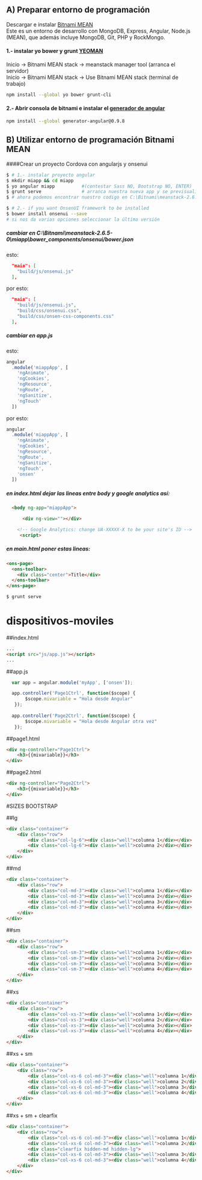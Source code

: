 ## A) Preparar entorno de programación
Descargar e instalar [Bitnami MEAN](https://bitnami.com/stack/mean)  
Este es un entorno de desarrollo con MongoDB, Express, Angular, Node.js (MEAN), que además incluye
 MongoDB, Git, PHP y RockMongo.   

#### 1.- instalar yo bower y grunt [YEOMAN](http://yeoman.io/codelab/setup.html)
Inicio -> Bitnami MEAN stack -> meanstack manager tool  (arranca el servidor)  
Inicio -> Bitnami MEAN stack -> Use Bitnami MEAN stack  (terminal de trabajo)

```bash
npm install --global yo bower grunt-cli
```
#### 2.- Abrir consola de bitnami e instalar el [generador de angular](https://github.com/yeoman/generator-angular)
```bash
npm install --global generator-angular@0.9.8
```


## B) Utilizar entorno de programación Bitnami MEAN
  
####Crear un proyecto Cordova con angularjs y onsenui
```bash
$ # 1.- instalar proyecto angular
$ mkdir miapp && cd miapp
$ yo angular miapp          #(contestar Sass NO, Bootstrap NO, ENTER)
$ grunt serve               # arranca nuestra nueva app y se previsualiza en http://localhost:9000
$ # ahora podemos encontrar nuestro codigo en C:\Bitnami\meanstack-2.6.5-0\miapp

$ # 2.- if you want OnsenUI framework to be installed
$ bower install onsenui --save
# si nos da varias opciones seleccionar la última versión
```
##### cambiar en C:\Bitnami\meanstack-2.6.5-0\miapp\bower_components/onsenui/bower.json
esto:
```json
  "main": [
    "build/js/onsenui.js"
  ],
```
por esto:
```json
  "main": [
    "build/js/onsenui.js",
    "build/css/onsenui.css",
    "build/css/onsen-css-components.css"
  ],
```
##### cambiar en app.js
esto:
```javascript
angular
  .module('miappApp', [
    'ngAnimate',
    'ngCookies',
    'ngResource',
    'ngRoute',
    'ngSanitize',
    'ngTouch'
  ])
```
por esto:
```javascript
angular
  .module('miappApp', [
    'ngAnimate',
    'ngCookies',
    'ngResource',
    'ngRoute',
    'ngSanitize',
    'ngTouch',
    'onsen'
  ])
```

#####  en index.html dejar las lineas entre body y google analytics así:

```html
  <body ng-app="miappApp">

      <div ng-view=""></div>

    <!-- Google Analytics: change UA-XXXXX-X to be your site's ID -->
     <script>
```
#####  en main.html poner estas lineas:

```html
<ons-page>
  <ons-toolbar>
    <div class="center">Title</div>
  </ons-toolbar>
</ons-page>
```

```bash
$ grunt serve              
```



dispositivos-moviles
====================


##index.html
```html
...
<script src="js/app.js"></script>     
...
```
##app.js
```javascript
  var app = angular.module('myApp', ['onsen']);

  app.controller('Page1Ctrl', function($scope) {
       $scope.mivariable = "Hola desde Angular"
   });
 
  app.controller('Page2Ctrl', function($scope) {
       $scope.mivariable = "Hola desde Angular otra vez"
   });  
```
##page1.html
```html
<div ng-controller="Page1Ctrl">
    <h3>{{mivariable}}</h3>
</div>   
```
##page2.html
```html
<div ng-controller="Page2Ctrl">
    <h3>{{mivariable}}</h3>
</div>   
```



#SIZES BOOTSTRAP

##lg
```html
<div class="container">
	<div class="row">
		<div class="col-lg-6"><div class="well">columna 1</div></div>
		<div class="col-lg-6"><div class="well">columna 2</div></div>
	</div>
</div>
```

##md
```html
<div class="container">
	<div class="row">
		<div class="col-md-3"><div class="well">columna 1</div></div>
		<div class="col-md-3"><div class="well">columna 2</div></div>
		<div class="col-md-3"><div class="well">columna 3</div></div>
		<div class="col-md-3"><div class="well">columna 4</div></div>
	</div>
</div>
```

##sm
```html
<div class="container">
	<div class="row">
		<div class="col-sm-3"><div class="well">columna 1</div></div>
		<div class="col-sm-3"><div class="well">columna 2</div></div>
		<div class="col-sm-3"><div class="well">columna 3</div></div>
		<div class="col-sm-3"><div class="well">columna 4</div></div>
	</div>
</div>
```

##xs
```html
<div class="container">
	<div class="row">
		<div class="col-xs-3"><div class="well">columna 1</div></div>
		<div class="col-xs-3"><div class="well">columna 2</div></div>
		<div class="col-xs-3"><div class="well">columna 3</div></div>
		<div class="col-xs-3"><div class="well">columna 4</div></div>
	</div>
</div>
```

##xs + sm
```html
<div class="container">
	<div class="row">
		<div class="col-xs-6 col-md-3"><div class="well">columna 1</div></div>
		<div class="col-xs-6 col-md-3"><div class="well">columna 2</div></div>
		<div class="col-xs-6 col-md-3"><div class="well">columna 3</div></div>
		<div class="col-xs-6 col-md-3"><div class="well">columna 4</div></div>
	</div>
</div>
```

##xs + sm + clearfix
```html
<div class="container">
	<div class="row">
		<div class="col-xs-6 col-md-3"><div class="well">columna 1</div></div>
		<div class="col-xs-6 col-md-3"><div class="well">columna 2</div></div>
		<div class="clearfix hidden-md hidden-lg">
		<div class="col-xs-6 col-md-3"><div class="well">columna 3</div></div>
		<div class="col-xs-6 col-md-3"><div class="well">columna 4</div></div>
	</div>
</div>
```
